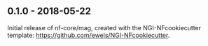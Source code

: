
## 0.1.0 - 2018-05-22
Initial release of nf-core/mag, created with the NGI-NFcookiecutter template: https://github.com/ewels/NGI-NFcookiecutter.
